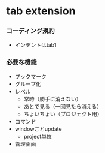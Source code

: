 # tab extension
### コーディング規約
- インデントはtab1

### 必要な機能
- ブックマーク
- グループ化
- レベル
	- 常時（勝手に消えない）
	- あとで見る（一回見たら消える）
	- ちょいちょい（プロジェクト用）
- コマンド
- windowごとupdate
	- project単位
- 管理画面